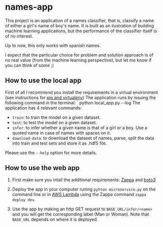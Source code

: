 # names-app

This project is an application of a names classifier, that is, classify a name of either a girl's name of boy's name. It is built as an ilustration of building machine learning applications, but the performance of the classifier itself is of no interest.

Up to now, this only works with spanish names.

I expect that the particular choice for problem and solution approach is of no real value (from the machine learning perspective), but let me know if you can think of some ;)

## How to use the local app

First of all I recommend you install the requirements in a virtual environment (see instructions for [pip and virtualenv](https://packaging.python.org/guides/installing-using-pip-and-virtualenv/))
The application runs by issuing the following command in the terminal:
` python local_app.py --log <log-level> <command-name> <command-options>
The application has 4 relevant commands:

* `train`: to train the model on a given dataset.
* `test`: to test the model on a given dataset.
* `infer`: to infer whether a given name is that of a girl or a boy. Use a quoted name in case of names with spaces on it.
* `download-data`: to download the dataset of names, parse, split the data into train and test sets and store it as .hdf5 file.

Please use the `--help` option for more details.

## How to use the web app

1) First make sure you intall the additional requirements: [Zappa](https://github.com/Miserlou/Zappa) and [boto3](https://boto3.readthedocs.io/en/latest/)

2) Deploy the app in your computer runing `pyhton microservice.py` on the command line or in [AWS Lambda](https://aws.amazon.com/lambda/) using the Zappa command `zappa deploy dev`.

3) Use the app by making an http GET request to `BASE_URL/infer/<name>` and you will get the corresponding label (Man or Woman). Note that `BASE_URL` depends on where it is deployed.
